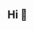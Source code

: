 ## Hi 👋

<!-- [![shuaibo919's GitHub | Languages Over Time](https://stats.quira.sh/shuaibo919/languages-over-time?theme=light)](https://quira.sh?utm_source=widgets&utm_campaign=shuaibo919) -->